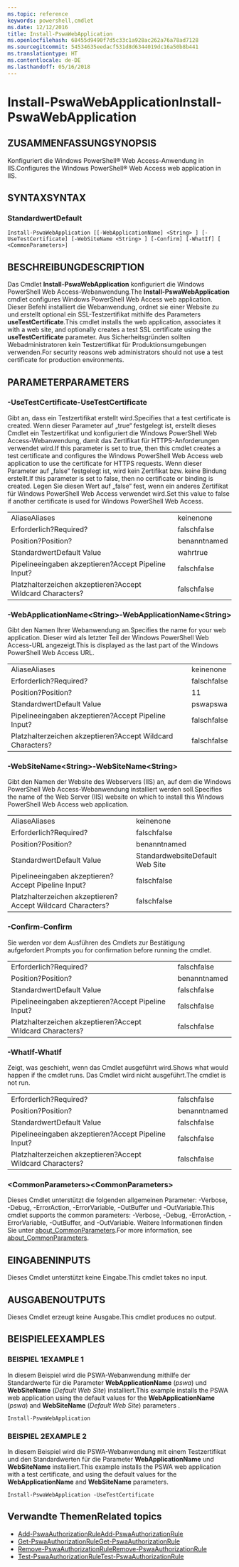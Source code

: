 ```yaml
---
ms.topic: reference
keywords: powershell,cmdlet
ms.date: 12/12/2016
title: Install-PswaWebApplication
ms.openlocfilehash: 68455d9490f7d5c33c1a928ac262a76a78ad7128
ms.sourcegitcommit: 54534635eedacf531d8d6344019dc16a50b8b441
ms.translationtype: HT
ms.contentlocale: de-DE
ms.lasthandoff: 05/16/2018
---
```

# <a name="install-pswawebapplication"></a><span data-ttu-id="ae1b8-103">Install-PswaWebApplication</span><span class="sxs-lookup"><span data-stu-id="ae1b8-103">Install-PswaWebApplication</span></span>

## <a name="synopsis"></a><span data-ttu-id="ae1b8-104">ZUSAMMENFASSUNG</span><span class="sxs-lookup"><span data-stu-id="ae1b8-104">SYNOPSIS</span></span>

<span data-ttu-id="ae1b8-105">Konfiguriert die Windows PowerShell® Web Access-Anwendung in IIS.</span><span class="sxs-lookup"><span data-stu-id="ae1b8-105">Configures the Windows PowerShell® Web Access web application in IIS.</span></span>

## <a name="syntax"></a><span data-ttu-id="ae1b8-106">SYNTAX</span><span class="sxs-lookup"><span data-stu-id="ae1b8-106">SYNTAX</span></span>

### <a name="default"></a><span data-ttu-id="ae1b8-107">Standardwert</span><span class="sxs-lookup"><span data-stu-id="ae1b8-107">Default</span></span>
```
Install-PswaWebApplication [[-WebApplicationName] <String> ] [-UseTestCertificate] [-WebSiteName <String> ] [-Confirm] [-WhatIf] [ <CommonParameters>]
```

## <a name="description"></a><span data-ttu-id="ae1b8-108">BESCHREIBUNG</span><span class="sxs-lookup"><span data-stu-id="ae1b8-108">DESCRIPTION</span></span>

<span data-ttu-id="ae1b8-109">Das Cmdlet **Install-PswaWebApplication** konfiguriert die Windows PowerShell Web Access-Webanwendung.</span><span class="sxs-lookup"><span data-stu-id="ae1b8-109">The **Install-PswaWebApplication** cmdlet configures Windows PowerShell Web Access web application.</span></span> <span data-ttu-id="ae1b8-110">Dieser Befehl installiert die Webanwendung, ordnet sie einer Website zu und erstellt optional ein SSL-Testzertifikat mithilfe des Parameters **useTestCertificate**.</span><span class="sxs-lookup"><span data-stu-id="ae1b8-110">This cmdlet installs the web application, associates it with a web site, and optionally creates a test SSL certificate using the **useTestCertificate** parameter.</span></span> <span data-ttu-id="ae1b8-111">Aus Sicherheitsgründen sollten Webadministratoren kein Testzertifikat für Produktionsumgebungen verwenden.</span><span class="sxs-lookup"><span data-stu-id="ae1b8-111">For security reasons web administrators should not use a test certificate for production environments.</span></span>

## <a name="parameters"></a><span data-ttu-id="ae1b8-112">PARAMETER</span><span class="sxs-lookup"><span data-stu-id="ae1b8-112">PARAMETERS</span></span>

### <a name="-usetestcertificate"></a><span data-ttu-id="ae1b8-113">-UseTestCertificate</span><span class="sxs-lookup"><span data-stu-id="ae1b8-113">-UseTestCertificate</span></span>

<span data-ttu-id="ae1b8-114">Gibt an, dass ein Testzertifikat erstellt wird.</span><span class="sxs-lookup"><span data-stu-id="ae1b8-114">Specifies that a test certificate is created.</span></span> <span data-ttu-id="ae1b8-115">Wenn dieser Parameter auf „true“ festgelegt ist, erstellt dieses Cmdlet ein Testzertifikat und konfiguriert die Windows PowerShell Web Access-Webanwendung, damit das Zertifikat für HTTPS-Anforderungen verwendet wird.</span><span class="sxs-lookup"><span data-stu-id="ae1b8-115">If this parameter is set to true, then this cmdlet creates a test certificate and configures the Windows PowerShell Web Access web application to use the certificate for HTTPS requests.</span></span> <span data-ttu-id="ae1b8-116">Wenn dieser Parameter auf „false“ festgelegt ist, wird kein Zertifikat bzw. keine Bindung erstellt.</span><span class="sxs-lookup"><span data-stu-id="ae1b8-116">If this parameter is set to false, then no certificate or binding is created.</span></span> <span data-ttu-id="ae1b8-117">Legen Sie diesen Wert auf „false“ fest, wenn ein anderes Zertifikat für Windows PowerShell Web Access verwendet wird.</span><span class="sxs-lookup"><span data-stu-id="ae1b8-117">Set this value to false if another certificate is used for Windows PowerShell Web Access.</span></span>

|||
|-|-|
| <span data-ttu-id="ae1b8-118">Aliase</span><span class="sxs-lookup"><span data-stu-id="ae1b8-118">Aliases</span></span>                              | <span data-ttu-id="ae1b8-119">keine</span><span class="sxs-lookup"><span data-stu-id="ae1b8-119">none</span></span>                                 |
| <span data-ttu-id="ae1b8-120">Erforderlich?</span><span class="sxs-lookup"><span data-stu-id="ae1b8-120">Required?</span></span>                            | <span data-ttu-id="ae1b8-121">falsch</span><span class="sxs-lookup"><span data-stu-id="ae1b8-121">false</span></span>                                |
| <span data-ttu-id="ae1b8-122">Position?</span><span class="sxs-lookup"><span data-stu-id="ae1b8-122">Position?</span></span>                            | <span data-ttu-id="ae1b8-123">benannt</span><span class="sxs-lookup"><span data-stu-id="ae1b8-123">named</span></span>                                |
| <span data-ttu-id="ae1b8-124">Standardwert</span><span class="sxs-lookup"><span data-stu-id="ae1b8-124">Default Value</span></span>                        | <span data-ttu-id="ae1b8-125">wahr</span><span class="sxs-lookup"><span data-stu-id="ae1b8-125">true</span></span>                                 |
| <span data-ttu-id="ae1b8-126">Pipelineeingaben akzeptieren?</span><span class="sxs-lookup"><span data-stu-id="ae1b8-126">Accept Pipeline Input?</span></span>               | <span data-ttu-id="ae1b8-127">falsch</span><span class="sxs-lookup"><span data-stu-id="ae1b8-127">false</span></span>                                |
| <span data-ttu-id="ae1b8-128">Platzhalterzeichen akzeptieren?</span><span class="sxs-lookup"><span data-stu-id="ae1b8-128">Accept Wildcard Characters?</span></span>          | <span data-ttu-id="ae1b8-129">falsch</span><span class="sxs-lookup"><span data-stu-id="ae1b8-129">false</span></span>                                |

### <a name="-webapplicationnameltstringgt"></a><span data-ttu-id="ae1b8-130">-WebApplicationName&lt;String&gt;</span><span class="sxs-lookup"><span data-stu-id="ae1b8-130">-WebApplicationName&lt;String&gt;</span></span>

<span data-ttu-id="ae1b8-131">Gibt den Namen Ihrer Webanwendung an.</span><span class="sxs-lookup"><span data-stu-id="ae1b8-131">Specifies the name for your web application.</span></span> <span data-ttu-id="ae1b8-132">Dieser wird als letzter Teil der Windows PowerShell Web Access-URL angezeigt.</span><span class="sxs-lookup"><span data-stu-id="ae1b8-132">This is displayed as the last part of the Windows PowerShell Web Access URL.</span></span>

|||
|-|-|
| <span data-ttu-id="ae1b8-133">Aliase</span><span class="sxs-lookup"><span data-stu-id="ae1b8-133">Aliases</span></span>                              | <span data-ttu-id="ae1b8-134">keine</span><span class="sxs-lookup"><span data-stu-id="ae1b8-134">none</span></span>                                 |
| <span data-ttu-id="ae1b8-135">Erforderlich?</span><span class="sxs-lookup"><span data-stu-id="ae1b8-135">Required?</span></span>                            | <span data-ttu-id="ae1b8-136">falsch</span><span class="sxs-lookup"><span data-stu-id="ae1b8-136">false</span></span>                                |
| <span data-ttu-id="ae1b8-137">Position?</span><span class="sxs-lookup"><span data-stu-id="ae1b8-137">Position?</span></span>                            | <span data-ttu-id="ae1b8-138">1</span><span class="sxs-lookup"><span data-stu-id="ae1b8-138">1</span></span>                                    |
| <span data-ttu-id="ae1b8-139">Standardwert</span><span class="sxs-lookup"><span data-stu-id="ae1b8-139">Default Value</span></span>                        | <span data-ttu-id="ae1b8-140">pswa</span><span class="sxs-lookup"><span data-stu-id="ae1b8-140">pswa</span></span>                                 |
| <span data-ttu-id="ae1b8-141">Pipelineeingaben akzeptieren?</span><span class="sxs-lookup"><span data-stu-id="ae1b8-141">Accept Pipeline Input?</span></span>               | <span data-ttu-id="ae1b8-142">falsch</span><span class="sxs-lookup"><span data-stu-id="ae1b8-142">false</span></span>                                |
| <span data-ttu-id="ae1b8-143">Platzhalterzeichen akzeptieren?</span><span class="sxs-lookup"><span data-stu-id="ae1b8-143">Accept Wildcard Characters?</span></span>          | <span data-ttu-id="ae1b8-144">falsch</span><span class="sxs-lookup"><span data-stu-id="ae1b8-144">false</span></span>                                |

### <a name="-websitenameltstringgt"></a><span data-ttu-id="ae1b8-145">-WebSiteName&lt;String&gt;</span><span class="sxs-lookup"><span data-stu-id="ae1b8-145">-WebSiteName&lt;String&gt;</span></span>

<span data-ttu-id="ae1b8-146">Gibt den Namen der Website des Webservers (IIS) an, auf dem die Windows PowerShell Web Access-Webanwendung installiert werden soll.</span><span class="sxs-lookup"><span data-stu-id="ae1b8-146">Specifies the name of the Web Server (IIS) website on which to install this Windows PowerShell Web Access web application.</span></span>

|||
|-|-|
| <span data-ttu-id="ae1b8-147">Aliase</span><span class="sxs-lookup"><span data-stu-id="ae1b8-147">Aliases</span></span>                              | <span data-ttu-id="ae1b8-148">keine</span><span class="sxs-lookup"><span data-stu-id="ae1b8-148">none</span></span>                                 |
| <span data-ttu-id="ae1b8-149">Erforderlich?</span><span class="sxs-lookup"><span data-stu-id="ae1b8-149">Required?</span></span>                            | <span data-ttu-id="ae1b8-150">falsch</span><span class="sxs-lookup"><span data-stu-id="ae1b8-150">false</span></span>                                |
| <span data-ttu-id="ae1b8-151">Position?</span><span class="sxs-lookup"><span data-stu-id="ae1b8-151">Position?</span></span>                            | <span data-ttu-id="ae1b8-152">benannt</span><span class="sxs-lookup"><span data-stu-id="ae1b8-152">named</span></span>                                |
| <span data-ttu-id="ae1b8-153">Standardwert</span><span class="sxs-lookup"><span data-stu-id="ae1b8-153">Default Value</span></span>                        | <span data-ttu-id="ae1b8-154">Standardwebsite</span><span class="sxs-lookup"><span data-stu-id="ae1b8-154">Default Web Site</span></span>                     |
| <span data-ttu-id="ae1b8-155">Pipelineeingaben akzeptieren?</span><span class="sxs-lookup"><span data-stu-id="ae1b8-155">Accept Pipeline Input?</span></span>               | <span data-ttu-id="ae1b8-156">falsch</span><span class="sxs-lookup"><span data-stu-id="ae1b8-156">false</span></span>                                |
| <span data-ttu-id="ae1b8-157">Platzhalterzeichen akzeptieren?</span><span class="sxs-lookup"><span data-stu-id="ae1b8-157">Accept Wildcard Characters?</span></span>          | <span data-ttu-id="ae1b8-158">falsch</span><span class="sxs-lookup"><span data-stu-id="ae1b8-158">false</span></span>                                |

### <a name="-confirm"></a><span data-ttu-id="ae1b8-159">-Confirm</span><span class="sxs-lookup"><span data-stu-id="ae1b8-159">-Confirm</span></span>

<span data-ttu-id="ae1b8-160">Sie werden vor dem Ausführen des Cmdlets zur Bestätigung aufgefordert.</span><span class="sxs-lookup"><span data-stu-id="ae1b8-160">Prompts you for confirmation before running the cmdlet.</span></span>

|||
|-|-|
| <span data-ttu-id="ae1b8-161">Erforderlich?</span><span class="sxs-lookup"><span data-stu-id="ae1b8-161">Required?</span></span>                            | <span data-ttu-id="ae1b8-162">falsch</span><span class="sxs-lookup"><span data-stu-id="ae1b8-162">false</span></span>                                |
| <span data-ttu-id="ae1b8-163">Position?</span><span class="sxs-lookup"><span data-stu-id="ae1b8-163">Position?</span></span>                            | <span data-ttu-id="ae1b8-164">benannt</span><span class="sxs-lookup"><span data-stu-id="ae1b8-164">named</span></span>                                |
| <span data-ttu-id="ae1b8-165">Standardwert</span><span class="sxs-lookup"><span data-stu-id="ae1b8-165">Default Value</span></span>                        | <span data-ttu-id="ae1b8-166">falsch</span><span class="sxs-lookup"><span data-stu-id="ae1b8-166">false</span></span>                                |
| <span data-ttu-id="ae1b8-167">Pipelineeingaben akzeptieren?</span><span class="sxs-lookup"><span data-stu-id="ae1b8-167">Accept Pipeline Input?</span></span>               | <span data-ttu-id="ae1b8-168">falsch</span><span class="sxs-lookup"><span data-stu-id="ae1b8-168">false</span></span>                                |
| <span data-ttu-id="ae1b8-169">Platzhalterzeichen akzeptieren?</span><span class="sxs-lookup"><span data-stu-id="ae1b8-169">Accept Wildcard Characters?</span></span>          | <span data-ttu-id="ae1b8-170">falsch</span><span class="sxs-lookup"><span data-stu-id="ae1b8-170">false</span></span>                                |

### <a name="-whatif"></a><span data-ttu-id="ae1b8-171">-WhatIf</span><span class="sxs-lookup"><span data-stu-id="ae1b8-171">-WhatIf</span></span>

<span data-ttu-id="ae1b8-172">Zeigt, was geschieht, wenn das Cmdlet ausgeführt wird.</span><span class="sxs-lookup"><span data-stu-id="ae1b8-172">Shows what would happen if the cmdlet runs.</span></span>
<span data-ttu-id="ae1b8-173">Das Cmdlet wird nicht ausgeführt.</span><span class="sxs-lookup"><span data-stu-id="ae1b8-173">The cmdlet is not run.</span></span>

|||
|-|-|
| <span data-ttu-id="ae1b8-174">Erforderlich?</span><span class="sxs-lookup"><span data-stu-id="ae1b8-174">Required?</span></span>                            | <span data-ttu-id="ae1b8-175">falsch</span><span class="sxs-lookup"><span data-stu-id="ae1b8-175">false</span></span>                                |
| <span data-ttu-id="ae1b8-176">Position?</span><span class="sxs-lookup"><span data-stu-id="ae1b8-176">Position?</span></span>                            | <span data-ttu-id="ae1b8-177">benannt</span><span class="sxs-lookup"><span data-stu-id="ae1b8-177">named</span></span>                                |
| <span data-ttu-id="ae1b8-178">Standardwert</span><span class="sxs-lookup"><span data-stu-id="ae1b8-178">Default Value</span></span>                        | <span data-ttu-id="ae1b8-179">falsch</span><span class="sxs-lookup"><span data-stu-id="ae1b8-179">false</span></span>                                |
| <span data-ttu-id="ae1b8-180">Pipelineeingaben akzeptieren?</span><span class="sxs-lookup"><span data-stu-id="ae1b8-180">Accept Pipeline Input?</span></span>               | <span data-ttu-id="ae1b8-181">falsch</span><span class="sxs-lookup"><span data-stu-id="ae1b8-181">false</span></span>                                |
| <span data-ttu-id="ae1b8-182">Platzhalterzeichen akzeptieren?</span><span class="sxs-lookup"><span data-stu-id="ae1b8-182">Accept Wildcard Characters?</span></span>          | <span data-ttu-id="ae1b8-183">falsch</span><span class="sxs-lookup"><span data-stu-id="ae1b8-183">false</span></span>                                |

### <a name="ltcommonparametersgt"></a><span data-ttu-id="ae1b8-184">&lt;CommonParameters&gt;</span><span class="sxs-lookup"><span data-stu-id="ae1b8-184">&lt;CommonParameters&gt;</span></span>

<span data-ttu-id="ae1b8-185">Dieses Cmdlet unterstützt die folgenden allgemeinen Parameter: -Verbose, -Debug, -ErrorAction, -ErrorVariable, -OutBuffer und -OutVariable.</span><span class="sxs-lookup"><span data-stu-id="ae1b8-185">This cmdlet supports the common parameters: -Verbose, -Debug, -ErrorAction, -ErrorVariable, -OutBuffer, and -OutVariable.</span></span>
<span data-ttu-id="ae1b8-186">Weitere Informationen finden Sie unter [about_CommonParameters](http://go.microsoft.com/fwlink/p/?LinkID=113216).</span><span class="sxs-lookup"><span data-stu-id="ae1b8-186">For more information, see [about_CommonParameters](http://go.microsoft.com/fwlink/p/?LinkID=113216).</span></span>

## <a name="inputs"></a><span data-ttu-id="ae1b8-187">EINGABEN</span><span class="sxs-lookup"><span data-stu-id="ae1b8-187">INPUTS</span></span>

<span data-ttu-id="ae1b8-188">Dieses Cmdlet unterstützt keine Eingabe.</span><span class="sxs-lookup"><span data-stu-id="ae1b8-188">This cmdlet takes no input.</span></span>

## <a name="outputs"></a><span data-ttu-id="ae1b8-189">AUSGABEN</span><span class="sxs-lookup"><span data-stu-id="ae1b8-189">OUTPUTS</span></span>

<span data-ttu-id="ae1b8-190">Dieses Cmdlet erzeugt keine Ausgabe.</span><span class="sxs-lookup"><span data-stu-id="ae1b8-190">This cmdlet produces no output.</span></span>

## <a name="examples"></a><span data-ttu-id="ae1b8-191">BEISPIELE</span><span class="sxs-lookup"><span data-stu-id="ae1b8-191">EXAMPLES</span></span>

### <a name="example-1"></a><span data-ttu-id="ae1b8-192">BEISPIEL 1</span><span class="sxs-lookup"><span data-stu-id="ae1b8-192">EXAMPLE 1</span></span>

<span data-ttu-id="ae1b8-193">In diesem Beispiel wird die PSWA-Webanwendung mithilfe der Standardwerte für die Parameter **WebApplicationName** (*pswa*) und **WebSiteName** (*Default Web Site*) installiert.</span><span class="sxs-lookup"><span data-stu-id="ae1b8-193">This example installs the PSWA web application using the default values for the **WebApplicationName** (*pswa*) and **WebSiteName** (*Default Web Site*) parameters .</span></span>

```
Install-PswaWebApplication
```

### <a name="example-2"></a><span data-ttu-id="ae1b8-194">BEISPIEL 2</span><span class="sxs-lookup"><span data-stu-id="ae1b8-194">EXAMPLE 2</span></span>

<span data-ttu-id="ae1b8-195">In diesem Beispiel wird die PSWA-Webanwendung mit einem Testzertifikat und den Standardwerten für die Parameter **WebApplicationName** und **WebSiteName** installiert.</span><span class="sxs-lookup"><span data-stu-id="ae1b8-195">This example installs the PSWA web application with a test certificate, and using the default values for the **WebApplicationName** and **WebSiteName** parameters.</span></span>

```
Install-PswaWebApplication -UseTestCertificate
```

## <a name="related-topics"></a><span data-ttu-id="ae1b8-196">Verwandte Themen</span><span class="sxs-lookup"><span data-stu-id="ae1b8-196">Related topics</span></span>

- [<span data-ttu-id="ae1b8-197">Add-PswaAuthorizationRule</span><span class="sxs-lookup"><span data-stu-id="ae1b8-197">Add-PswaAuthorizationRule</span></span>](add-pswaauthorizationrule.md)
- [<span data-ttu-id="ae1b8-198">Get-PswaAuthorizationRule</span><span class="sxs-lookup"><span data-stu-id="ae1b8-198">Get-PswaAuthorizationRule</span></span>](get-pswaauthorizationrule.md)
- [<span data-ttu-id="ae1b8-199">Remove-PswaAuthorizationRule</span><span class="sxs-lookup"><span data-stu-id="ae1b8-199">Remove-PswaAuthorizationRule</span></span>](remove-pswaauthorizationrule.md)
- [<span data-ttu-id="ae1b8-200">Test-PswaAuthorizationRule</span><span class="sxs-lookup"><span data-stu-id="ae1b8-200">Test-PswaAuthorizationRule</span></span>](test-pswaauthorizationrule.md)